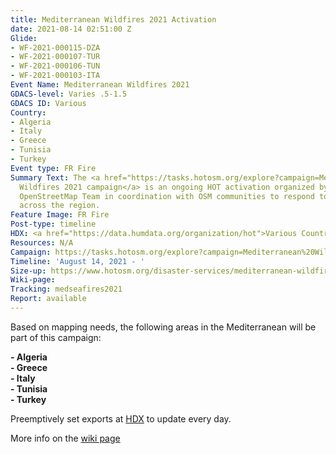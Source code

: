```yaml
---
title: Mediterranean Wildfires 2021 Activation
date: 2021-08-14 02:51:00 Z
Glide:
- WF-2021-000115-DZA
- WF-2021-000107-TUR
- WF-2021-000106-TUN
- WF-2021-000103-ITA
Event Name: Mediterranean Wildfires 2021
GDACS-level: Varies .5-1.5
GDACS ID: Various
Country:
- Algeria
- Italy
- Greece
- Tunisia
- Turkey
Event type: FR Fire
Summary Text: The <a href="https://tasks.hotosm.org/explore?campaign=Mediterranean%20Wildfires%202021">Mediterranean
  Wildfires 2021 campaign</a> is an ongoing HOT activation organized by the Humanitarian
  OpenStreetMap Team in coordination with OSM communities to respond to wildfires
  across the region.
Feature Image: FR Fire
Post-type: timeline
HDX: <a href="https://data.humdata.org/organization/hot">Various Countries</a>
Resources: N/A
Campaign: https://tasks.hotosm.org/explore?campaign=Mediterranean%20Wildfires%202021
Timeline: 'August 14, 2021 - '
Size-up: https://www.hotosm.org/disaster-services/mediterranean-wildfires-2021/
Wiki-page: 
Tracking: medseafires2021
Report: available
---
```


Based on mapping needs, the following areas in the Mediterranean will be part of this campaign:

<strong>- Algeria</strong><br>
<strong>- Greece</strong><br>
<strong>- Italy</strong><br>
<strong>- Tunisia</strong><br>
<strong>- Turkey</strong><br>

Preemptively set exports at <a href="https://data.humdata.org/organization/hot">HDX</a> to update every day.

More info on the <a href="https://wiki.openstreetmap.org/wiki/Organised_Editing/Activities/Humanitarian_OpenStreetMap_Team">wiki page</a>